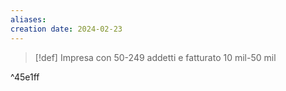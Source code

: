 ```yaml
---
aliases: 
creation date: 2024-02-23
---
```


>[!def]
>Impresa con 50-249 addetti e fatturato 10 mil-50 mil

^45e1ff
